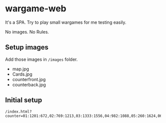 # wargame-web

It's a SPA. Try to play small wargames for me testing easily.

No images. No Rules.

## Setup images

Add those images in `/images` folder.

* map.jpg
* Cards.jpg
* counterfront.jpg
* counterback.jpg

## Initial setup

    /index.html?counter=01:1201:672,02:769:1213,03:1333:1556,04:982:1088,05:260:1624,06:685:1316,07:-110:1152,08:296:1830,15:54:1602,22:2030:1246,10:10:875,17:128:757,24:246:639